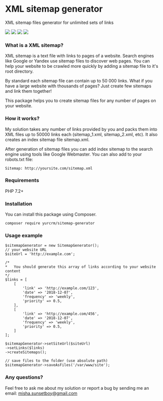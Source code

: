 # XML sitemap generator
XML sitemap files generator for unlimited sets of links

![](https://img.shields.io/travis/Sunsetboy/sitemaps-generator.svg) ![](https://img.shields.io/github/release/Sunsetboy/sitemaps-generator.svg) 
![](https://img.shields.io/github/license/Sunsetboy/sitemaps-generator.svg) 
![](https://img.shields.io/codeclimate/maintainability/Sunsetboy/sitemaps-generator.svg)


### What is a XML sitemap?
XML sitemap is a text file with links to pages of a website. Search engines like Google or Yandex use sitemap files to 
discover web pages. You can help your website to be crawled more quickly by adding a sitemap file to it's root directory.

By standard each sitemap file can contain up to 50 000 links. What if you have a large website with thousands of pages? 
Just create few sitemaps and link them together!

This package helps you to create sitemap files for any number of pages on your website.
 
### How it works?
My solution takes any number of links provided by you and packs them into XML files up to 50000 links each 
(sitemap_1.xml, sitemap_2.xml, etc). It also creates an index sitemap file sitemap.xml. 

After generation of sitemap files you can add index sitemap to the search engine using tools like Google Webmaster.
You can also add to your robots.txt file:
```
Sitemap: http://yoursite.com/sitemap.xml 
```

### Requirements
PHP 7.2+

### Installation
You can install this package using Composer.
```
composer require yurcrm/sitemap-generator
```

### Usage example
```
$sitemapGenerator = new SitemapGenerator();
// your website URL
$siteUrl = 'http://example.com';

/*
*   You should generate this array of links according to your website content
*/
$links = [
    [
        'link' => 'http://example.com/123',
        'date' => '2018-12-07',
        'frequency' => 'weekly',
        'priority' => 0.5,
    ],
    [
        'link' => 'http://example.com/456',
        'date' => '2018-12-07',
        'frequency' => 'weekly',
        'priority' => 0.5,
    ]
];

$sitemapGenerator->setSiteUrl($siteUrl)
->setLinks($links)
->createSitemaps();

// save files to the folder (use absolute path) 
$sitemapGenerator->saveAsFiles('/var/www/site');
```

### Any questions?
Feel free to ask me about my solution or report a bug by sending me an email: misha.sunsetboy@gmail.com

